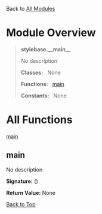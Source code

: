 Back to [All Modules](https://github.com/pyrustic/stylebase/blob/master/docs/modules/README.md#readme)

# Module Overview

> **stylebase.\_\_main\_\_**
> 
> No description
>
> **Classes:** &nbsp; None
>
> **Functions:** &nbsp; [main](#main)
>
> **Constants:** &nbsp; None

# All Functions
[main](#main)

## main
No description



**Signature:** ()



**Return Value:** None

[Back to Top](#module-overview)


